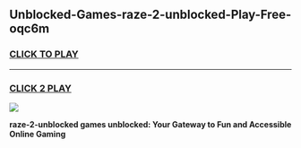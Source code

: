 
## Unblocked-Games-raze-2-unblocked-Play-Free-oqc6m
<h3>
<a href="https://premium76.site?title=raze-2-unblocked&ref=23A">CLICK TO PLAY</a></h3>
<hr>

<h3>
<a href="https://premium76.site?title=raze-2-unblocked&ref=23A">CLICK 2 PLAY</a>
  
</h3>

<a href="https://premium76.site?title=raze-2-unblocked&ref=23A"><img src="https://clearcache.store/games.png"></a>


**raze-2-unblocked games unblocked: Your Gateway to Fun and Accessible Online Gaming**
